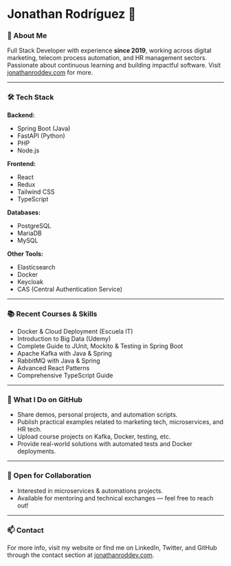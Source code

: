 # Jonathan Rodríguez 🚀

### 👋 About Me  
Full Stack Developer with experience **since 2019**, working across digital marketing, telecom process automation, and HR management sectors. Passionate about continuous learning and building impactful software. Visit [jonathanroddev.com](https://www.jonathanroddev.com) for more.

---

### 🛠 Tech Stack 

**Backend:**  
- Spring Boot (Java)  
- FastAPI (Python)  
- PHP  
- Node.js 

**Frontend:**  
- React  
- Redux  
- Tailwind CSS  
- TypeScript   

**Databases:**  
- PostgreSQL
- MariaDB  
- MySQL  

**Other Tools:**  
- Elasticsearch  
- Docker  
- Keycloak  
- CAS (Central Authentication Service)

---

### 📚 Recent Courses & Skills  
- Docker & Cloud Deployment (Escuela IT)  
- Introduction to Big Data (Udemy)  
- Complete Guide to JUnit, Mockito & Testing in Spring Boot  
- Apache Kafka with Java & Spring  
- RabbitMQ with Java & Spring  
- Advanced React Patterns  
- Comprehensive TypeScript Guide

---

### 🚀 What I Do on GitHub  
- Share demos, personal projects, and automation scripts.  
- Publish practical examples related to marketing tech, microservices, and HR tech.  
- Upload course projects on Kafka, Docker, testing, etc.  
- Provide real-world solutions with automated tests and Docker deployments.

---

### 🤝 Open for Collaboration  
- Interested in microservices & automations projects.  
- Available for mentoring and technical exchanges — feel free to reach out!

---

### 📫 Contact  
For more info, visit my website or find me on LinkedIn, Twitter, and GitHub through the contact section at [jonathanroddev.com](https://www.jonathanroddev.com/#contact).
